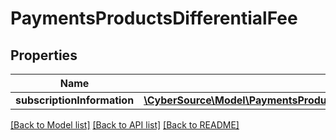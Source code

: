 # PaymentsProductsDifferentialFee

## Properties
Name | Type | Description | Notes
------------ | ------------- | ------------- | -------------
**subscriptionInformation** | [**\CyberSource\Model\PaymentsProductsDifferentialFeeSubscriptionInformation**](PaymentsProductsDifferentialFeeSubscriptionInformation.md) |  | [optional] 

[[Back to Model list]](../README.md#documentation-for-models) [[Back to API list]](../README.md#documentation-for-api-endpoints) [[Back to README]](../README.md)


